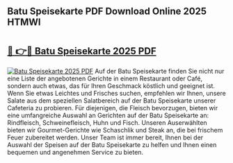 ## Batu Speisekarte PDF Download Online 2025 HTMWl

# <h2><a href="http://gcc675.nevu.top/?p=Batu+Speisekarte">🔗 👉🔴 Batu Speisekarte 2025 PDF</a></h2>

[![Batu Speisekarte 2025 PDF](https://i.imgur.com/dBaPXMq.png)](http://gcc675.nevu.top/?p=Batu+Speisekarte)
Auf der Batu Speisekarte finden Sie nicht nur eine Liste der angebotenen Gerichte in einem Restaurant oder Café, sondern auch etwas, das für Ihren Geschmack köstlich und geeignet ist. Wenn Sie etwas Leichtes und Frisches suchen, empfehlen wir Ihnen, unsere Salate aus dem speziellen Salatbereich auf der Batu Speisekarte unserer Cafeteria zu probieren. Für diejenigen, die Fleisch bevorzugen, bieten wir eine umfangreiche Auswahl an Gerichten auf der Batu Speisekarte an: Rindfleisch, Schweinefleisch, Huhn und Fisch. Unseren Auserwählten bieten wir Gourmet-Gerichte wie Schaschlik und Steak an, die bei frischem Feuer zubereitet werden. Unser Team ist immer bereit, Ihnen bei der Auswahl der Speisen auf der Batu Speisekarte zu helfen und Ihnen einen bequemen und angenehmen Service zu bieten.
